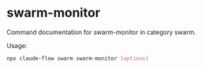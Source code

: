 # swarm-monitor

Command documentation for swarm-monitor in category swarm.

Usage:
```bash
npx claude-flow swarm swarm-monitor [options]
```
